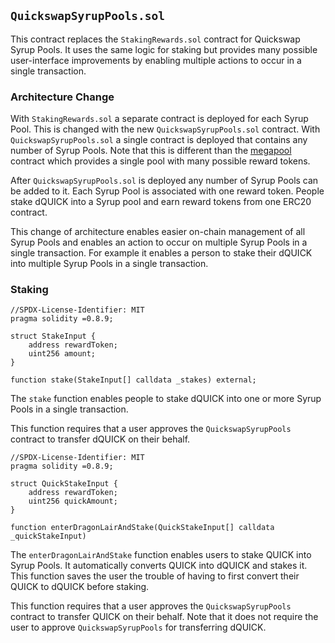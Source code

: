 ## `QuickswapSyrupPools.sol`

This contract replaces the `StakingRewards.sol` contract for Quickswap Syrup Pools. It uses the same logic for staking but provides many possible user-interface improvements by enabling multiple actions to occur in a single transaction.

### Architecture Change

With `StakingRewards.sol` a separate contract is deployed for each Syrup Pool. This is changed with the new `QuickswapSyrupPools.sol` contract. With `QuickswapSyrupPools.sol` a single contract is deployed that contains any number of Syrup Pools.  Note that this is different than the [megapool](https://github.com/QuickSwap/megapool) contract which provides a single pool with many possible reward tokens.

After `QuickswapSyrupPools.sol` is deployed any number of Syrup Pools can be added to it.  Each Syrup Pool is associated with one reward token. People stake dQUICK into a Syrup pool and earn reward tokens from one ERC20 contract.

This change of architecture enables easier on-chain management of all Syrup Pools and enables an action to occur on multiple Syrup Pools in a single transaction. For example it enables a person to stake their dQUICK into multiple Syrup Pools in a single transaction.

### Staking
```Solidity
//SPDX-License-Identifier: MIT
pragma solidity =0.8.9;

struct StakeInput {
    address rewardToken;
    uint256 amount;        
}
 
function stake(StakeInput[] calldata _stakes) external;
```

The `stake` function enables people to stake dQUICK into one or more Syrup Pools in a single transaction.

This function requires that a user approves the `QuickswapSyrupPools` contract to transfer dQUICK on their behalf.

```Solidity
//SPDX-License-Identifier: MIT
pragma solidity =0.8.9;

struct QuickStakeInput {
    address rewardToken;
    uint256 quickAmount;
}
    
function enterDragonLairAndStake(QuickStakeInput[] calldata _quickStakeInput)
```

The `enterDragonLairAndStake` function enables users to stake QUICK into Syrup Pools.  It automatically converts QUICK into dQUICK and stakes it. This function saves the user the trouble of having to first convert their QUICK to dQUICK before staking.

This function requires that a user approves the `QuickswapSyrupPools` contract to transfer QUICK on their behalf. Note that it does not require the user to approve `QuickswapSyrupPools` for transferring dQUICK.




